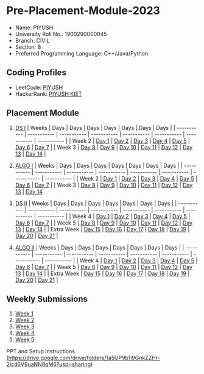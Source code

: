 # Pre-Placement-Module-2023

- Name: PIYUSH
- University Roll No.: 1900290000045
- Branch: CIVIL
- Section: B
- Preferred Programming Language: C++/Java/Python

## Coding Profiles
- LeetCode: [PIYUSH](https://leetcode.com/user1927hp/)
- HackerRank: [PIYUSH KIET](https://www.hackerrank.com/@piyush_1923ce102)

## Placement Module
1. [DS I](https://github.com/PIYUSH2408/Pre-Placement-Module-2023/tree/main/DS%20I)
    | Weeks | Days | Days | Days | Days | Days | Days | Days |
    | ----------- | ----------- | ----------- | ----------- | ----------- | ----------- | ----------- | ----------- | 
    | Week 2 | [Day 1](https://github.com/PIYUSH2408/Pre-Placement-Module-2023/tree/main/DS%20I/Day%201) | [Day 2](https://github.com/PIYUSH2408/Pre-Placement-Module-2023/tree/main/DS%20I/Day%202) | [Day 3](https://github.com/PIYUSH2408/Pre-Placement-Module-2023/tree/main/DS%20I/Day%203) | [Day 4](https://github.com/PIYUSH2408/Pre-Placement-Module-2023/tree/main/DS%20I/Day%204) | [Day 5](https://github.com/PIYUSH2408/Pre-Placement-Module-2023/tree/main/DS%20I/Day%205) | [Day 6](https://github.com/PIYUSH2408/Pre-Placement-Module-2023/tree/main/DS%20I/Day%206) | [Day 7](https://github.com/PIYUSH2408/Pre-Placement-Module-2023/tree/main/DS%20I/Day%207) |
    | Week 3 | [Day 8](https://github.com/PIYUSH2408/Pre-Placement-Module-2023/tree/main/DS%20I/Day%208) | [Day 9](https://github.com/PIYUSH2408/Pre-Placement-Module-2023/tree/main/DS%20I/Day%209) | [Day 10](https://github.com/PIYUSH2408/Pre-Placement-Module-2023/tree/main/DS%20I/Day%2010) | [Day 11](https://github.com/PIYUSH2408/Pre-Placement-Module-2023/tree/main/DS%20I/Day%2011) | [Day 12](https://github.com/PIYUSH2408/Pre-Placement-Module-2023/tree/main/DS%20I/Day%2012) | [Day 13](https://github.com/PIYUSH2408/Pre-Placement-Module-2023/tree/main/DS%20I/Day%2013) | [Day 14](https://github.com/PIYUSH2408/Pre-Placement-Module-2023/tree/main/DS%20I/Day%2014) |
    
2. [ALGO I](https://github.com/PIYUSH2408/Pre-Placement-Module-2023/tree/main/ALGO%20I)
    | Weeks | Days | Days | Days | Days | Days | Days | Days |
    | ----------- | ----------- | ----------- | ----------- | ----------- | ----------- | ----------- | ----------- |
    | Week 2 | [Day 1](https://github.com/PIYUSH2408/Pre-Placement-Module-2023/tree/main/ALGO%20I/Day%201) | [Day 2](https://github.com/PIYUSH2408/Pre-Placement-Module-2023/tree/main/ALGO%20I/Day%202) | [Day 3](https://github.com/PIYUSH2408/Pre-Placement-Module-2023/tree/main/ALGO%20I/Day%203) | [Day 4](https://github.com/PIYUSH2408/Pre-Placement-Module-2023/tree/main/ALGO%20I/Day%204) | [Day 5](https://github.com/PIYUSH2408/Pre-Placement-Module-2023/tree/main/ALGO%20I/Day%205) | [Day 6](https://github.com/PIYUSH2408/Pre-Placement-Module-2023/tree/main/ALGO%20I/Day%206) | [Day 7](https://github.com/PIYUSH2408/Pre-Placement-Module-2023/tree/main/ALGO%20I/Day%207) |
    | Week 3 | [Day 8](https://github.com/PIYUSH2408/Pre-Placement-Module-2023/tree/main/ALGO%20I/Day%208) | [Day 9](https://github.com/PIYUSH2408/Pre-Placement-Module-2023/tree/main/ALGO%20I/Day%209) | [Day 10](https://github.com/PIYUSH2408/Pre-Placement-Module-2023/tree/main/ALGO%20I/Day%2010) | [Day 11](https://github.com/PIYUSH2408/Pre-Placement-Module-2023/tree/main/ALGO%20I/Day%2011) | [Day 12](https://github.com/PIYUSH2408/Pre-Placement-Module-2023/tree/main/ALGO%20I/Day%2012) | [Day 13](https://github.com/PIYUSH2408/Pre-Placement-Module-2023/tree/main/ALGO%20I/Day%2013) | [Day 14](https://github.com/PIYUSH2408/Pre-Placement-Module-2023/tree/main/ALGO%20I/Day%2014)  
    
3. [DS II](https://github.com/PIYUSH2408/Pre-Placement-Module-2023/tree/main/DS%20II)
    | Weeks | Days | Days | Days | Days | Days | Days | Days |
    | ----------- | ----------- | ----------- | ----------- | ----------- | ----------- | ----------- | ----------- |
    | Week 4 | [Day 1](https://github.com/PIYUSH2408/Pre-Placement-Module-2023/tree/main/DS%20II/Day%201) | [Day 2](https://github.com/PIYUSH2408/Pre-Placement-Module-2023/tree/main/DS%20II/Day%202) | [Day 3](https://github.com/PIYUSH2408/Pre-Placement-Module-2023/tree/main/DS%20II/Day%203) | [Day 4](https://github.com/PIYUSH2408/Pre-Placement-Module-2023/tree/main/DS%20II/Day%204) | [Day 5](https://github.com/PIYUSH2408/Pre-Placement-Module-2023/tree/main/DS%20II/Day%205) | [Day 6](https://github.com/PIYUSH2408/Pre-Placement-Module-2023/tree/main/DS%20II/Day%206) | [Day 7](https://github.com/PIYUSH2408/Pre-Placement-Module-2023/tree/main/DS%20II/Day%207) | 
    | Week 5 | [Day 8](https://github.com/PIYUSH2408/Pre-Placement-Module-2023/tree/main/DS%20II/Day%208) | [Day 9](https://github.com/PIYUSH2408/Pre-Placement-Module-2023/tree/main/DS%20II/Day%209) | [Day 10](https://github.com/PIYUSH2408/Pre-Placement-Module-2023/tree/main/DS%20II/Day%2010) | [Day 11](https://github.com/PIYUSH2408/Pre-Placement-Module-2023/tree/main/DS%20II/Day%2011) | [Day 12](https://github.com/PIYUSH2408/Pre-Placement-Module-2023/tree/main/DS%20II/Day%2012) | [Day 13](https://github.com/PIYUSH2408/Pre-Placement-Module-2023/tree/main/DS%20II/Day%2013) | [Day 14](https://github.com/PIYUSH2408/Pre-Placement-Module-2023/tree/main/DS%20II/Day%2014) |
    | Extra Week | [Day 15](https://github.com/PIYUSH2408/Pre-Placement-Module-2023/tree/main/DS%20II/Day%2015) | [Day 16](https://github.com/PIYUSH2408/Pre-Placement-Module-2023/tree/main/DS%20II/Day%2016) | [Day 17](https://github.com/PIYUSH2408/Pre-Placement-Module-2023/tree/main/DS%20II/Day%2017) | [Day 18](https://github.com/PIYUSH2408/Pre-Placement-Module-2023/tree/main/DS%20II/Day%2018) | [Day 19](https://github.com/PIYUSH2408/Pre-Placement-Module-2023/tree/main/DS%20II/Day%2019) | [Day 20](https://github.com/PIYUSH2408/Pre-Placement-Module-2023/tree/main/DS%20II/Day%2020) | [Day 21](https://github.com/PIYUSH2408/Pre-Placement-Module-2023/tree/main/DS%20II/Day%2021) |
    
4. [ALGO II](https://github.com/PIYUSH2408/Pre-Placement-Module-2023/tree/main/ALGO%20II)
    | Weeks | Days | Days | Days | Days | Days | Days | Days |
    | ----------- | ----------- | ----------- | ----------- | ----------- | ----------- | ----------- | ----------- |
    | Week 4 | [Day 1](https://github.com/PIYUSH2408/Pre-Placement-Module-2023/tree/main/ALGO%20II/Day%201) | [Day 2](https://github.com/PIYUSH2408/Pre-Placement-Module-2023/tree/main/ALGO%20II/Day%202) | [Day 3](https://github.com/PIYUSH2408/Pre-Placement-Module-2023/tree/main/ALGO%20II/Day%203) | [Day 4](https://github.com/PIYUSH2408/Pre-Placement-Module-2023/tree/main/ALGO%20II/Day%204) | [Day 5](https://github.com/PIYUSH2408/Pre-Placement-Module-2023/tree/main/ALGO%20II/Day%205) | [Day 6](https://github.com/PIYUSH2408/Pre-Placement-Module-2023/tree/main/ALGO%20II/Day%206) | [Day 7](https://github.com/PIYUSH2408/Pre-Placement-Module-2023/tree/main/ALGO%20II/Day%207) |
    | Week 5 | [Day 8](https://github.com/PIYUSH2408/Pre-Placement-Module-2023/tree/main/ALGO%20II/Day%208) | [Day 9](https://github.com/PIYUSH2408/Pre-Placement-Module-2023/tree/main/ALGO%20II/Day%209) | [Day 10](https://github.com/PIYUSH2408/Pre-Placement-Module-2023/tree/main/ALGO%20II/Day%2010) | [Day 11](https://github.com/PIYUSH2408/Pre-Placement-Module-2023/tree/main/ALGO%20II/Day%2011) | [Day 12](https://github.com/PIYUSH2408/Pre-Placement-Module-2023/tree/main/ALGO%20II/Day%2012) | [Day 13](https://github.com/PIYUSH2408/Pre-Placement-Module-2023/tree/main/ALGO%20II/Day%2013) | [Day 14](https://github.com/PIYUSH2408/Pre-Placement-Module-2023/tree/main/ALGO%20II/Day%2014) |
    | Extra Week | [Day 15](https://github.com/PIYUSH2408/Pre-Placement-Module-2023/tree/main/ALGO%20II/Day%2015) | [Day 16](https://github.com/PIYUSH2408/Pre-Placement-Module-2023/tree/main/ALGO%20II/Day%2016) | [Day 17](https://github.com/PIYUSH2408/Pre-Placement-Module-2023/tree/main/ALGO%20II/Day%2017) | [Day 18](https://github.com/PIYUSH2408/Pre-Placement-Module-2023/tree/main/ALGO%20II/Day%2018) | [Day 19](https://github.com/PIYUSH2408/Pre-Placement-Module-2023/tree/main/ALGO%20II/Day%2019) | [Day 20](https://github.com/PIYUSH2408/Pre-Placement-Module-2023/tree/main/ALGO%20II/Day%2020) | [Day 21](https://github.com/PIYUSH2408/Pre-Placement-Module-2023/tree/main/ALGO%20II/Day%2021) |

## Weekly Submissions
1. [Week 1](https://github.com/PIYUSH2408/Pre-Placement-Module-2023/tree/main/Weekly%20Submissions/Week%201)
2. [Week 2](https://github.com/PIYUSH2408/Pre-Placement-Module-2023/tree/main/Weekly%20Submissions/Week%202)
3. [Week 3](https://github.com/PIYUSH2408/Pre-Placement-Module-2023/tree/main/Weekly%20Submissions/Week%203)
4. [Week 4](https://github.com/PIYUSH2408/Pre-Placement-Module-2023/tree/main/Weekly%20Submissions/Week%204)
5. [Week 5](https://github.com/PIYUSH2408/Pre-Placement-Module-2023/tree/main/Weekly%20Submissions/Week%205)


PPT and Setup Instructions    
(https://drive.google.com/drive/folders/1a5UP9b1i9GnkZZHr-2Icd6V9uaNN8qM6?usp=sharing)
